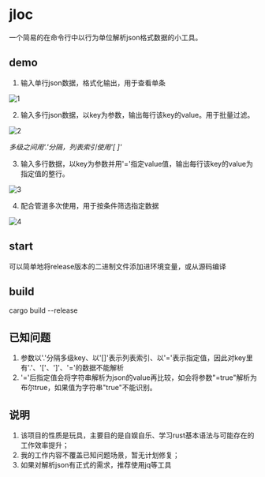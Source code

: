 # jloc

一个简易的在命令行中以行为单位解析json格式数据的小工具。

## demo

1. 输入单行json数据，格式化输出，用于查看单条

![1](/Users/jinshikai/Documents/1.gif)



2. 输入多行json数据，以key为参数，输出每行该key的value。用于批量过滤。

![2](/Users/jinshikai/Documents/2.gif)

_多级之间用'.'分隔，列表索引使用'[ ]'_



3. 输入多行数据，以key为参数并用'='指定value值，输出每行该key的value为指定值的整行。

![3](/Users/jinshikai/Documents/3.gif)



4. 配合管道多次使用，用于按条件筛选指定数据

![4](/Users/jinshikai/Documents/4.gif)



## start

可以简单地将release版本的二进制文件添加进环境变量，或从源码编译



## build

cargo build --release



## 已知问题

1. 参数以'.'分隔多级key、以'[]'表示列表索引、以'='表示指定值，因此对key里有'.'、'['、']'、'='的数据不能解析
2. '='后指定值会将字符串解析为json的value再比较，如会将参数"=true"解析为布尔true，如果值为字符串"true"不能识别。



## 说明

1. 该项目的性质是玩具，主要目的是自娱自乐、学习rust基本语法与可能存在的工作效率提升；
2. 我的工作内容不覆盖已知问题场景，暂无计划修复；
3. 如果对解析json有正式的需求，推荐使用jq等工具